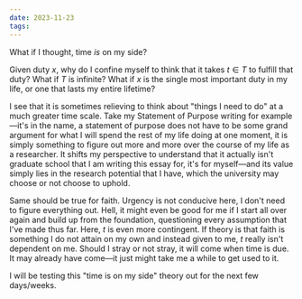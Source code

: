 ```yaml
---
date: 2023-11-23
tags:
---
```

What if I thought, time *is* on my side?

Given duty $x$, why do I confine myself to think that it takes $t \in T$ to fulfill that duty? What if $T$ is infinite? What if $x$ is the single most important duty in my life, or one that lasts my entire lifetime?

I see that it is sometimes relieving to think about "things I need to do" at a much greater time scale. Take my Statement of Purpose writing for example—it's in the name, a statement of purpose does not have to be some grand argument for what I will spend the rest of my life doing at one moment, it is simply something to figure out more and more over the course of my life as a researcher. It shifts my perspective to understand that it actually isn't graduate school that I am writing this essay for, it's for myself—and its value simply lies in the research potential that I have, which the university may choose or not choose to uphold.

Same should be true for faith. Urgency is not conducive here, I don't need to figure everything out. Hell, it might even be good for me if I start all over again and build up from the foundation, questioning every assumption that I've made thus far. Here, $t$ is even more contingent. If theory is that faith is something I do not attain on my own and instead given to me, $t$ really isn't dependent on me. Should I stray or not stray, it will come when time is due. It may already have come—it just might take me a while to get used to it.

I will be testing this "time is on my side" theory out for the next few days/weeks.